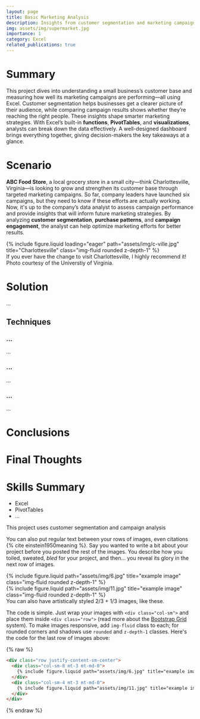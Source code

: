 ```yaml
---
layout: page
title: Basic Marketing Analysis
description: Insights from customer segmentation and marketing campaign success analysis
img: assets/img/supermarket.jpg
importance: 1
category: Excel
related_publications: true
---
```


# Summary
This project dives into understanding a small business’s customer base and measuring how well its marketing campaigns are performing&mdash;all using Excel. Customer segmentation helps businesses get a clearer picture of their audience, while comparing campaign results shows whether they’re reaching the right people. These insights shape smarter marketing strategies. With Excel’s built-in **functions**, **PivotTables**, and **visualizations**, analysts can break down the data effectively. A well-designed dashboard brings everything together, giving decision-makers the key takeaways at a glance.

# Scenario
**ABC Food Store**, a local grocery store in a small city&mdash;think Charlottesville, Virginia&mdash;is looking to grow and strengthen its customer base through targeted marketing campaigns. So far, company leaders have launched six campaigns, but they need to know if these efforts are actually working. Now, it's up to the company’s data analyst to assess campaign performance and provide insights that will inform future marketing strategies. By analyzing **customer segmentation**, **purchase patterns**, and **campaign engagement**, the analyst can help optimize marketing efforts for better results.

[//]: # (Adding C-Ville photo)
<div class="row">
    <div class="col-sm mt-3 mt-md-0">
        {% include figure.liquid loading="eager" path="assets/img/c-ville.jpg" title="Charlottesville" class="img-fluid rounded z-depth-1" %}
    </div>
</div>
<div class="caption">
    If you ever have the change to visit Charlottesville, I highly recommend it! Photo courtesy of the Universtiy of Virginia.
</div>

# Solution
...

## Techniques

### ...
...

### ...
...

### ...
...

# Conclusions

# Final Thoughts

# Skills Summary
- Excel
- PivotTables
- ...

This project uses customer segmentation and campaign analysis 

You can also put regular text between your rows of images, even citations {% cite einstein1950meaning %}.
Say you wanted to write a bit about your project before you posted the rest of the images.
You describe how you toiled, sweated, _bled_ for your project, and then... you reveal its glory in the next row of images.

<div class="row justify-content-sm-center">
    <div class="col-sm-8 mt-3 mt-md-0">
        {% include figure.liquid path="assets/img/6.jpg" title="example image" class="img-fluid rounded z-depth-1" %}
    </div>
    <div class="col-sm-4 mt-3 mt-md-0">
        {% include figure.liquid path="assets/img/11.jpg" title="example image" class="img-fluid rounded z-depth-1" %}
    </div>
</div>
<div class="caption">
    You can also have artistically styled 2/3 + 1/3 images, like these.
</div>

The code is simple.
Just wrap your images with `<div class="col-sm">` and place them inside `<div class="row">` (read more about the <a href="https://getbootstrap.com/docs/4.4/layout/grid/">Bootstrap Grid</a> system).
To make images responsive, add `img-fluid` class to each; for rounded corners and shadows use `rounded` and `z-depth-1` classes.
Here's the code for the last row of images above:

{% raw %}

```html
<div class="row justify-content-sm-center">
  <div class="col-sm-8 mt-3 mt-md-0">
    {% include figure.liquid path="assets/img/6.jpg" title="example image" class="img-fluid rounded z-depth-1" %}
  </div>
  <div class="col-sm-4 mt-3 mt-md-0">
    {% include figure.liquid path="assets/img/11.jpg" title="example image" class="img-fluid rounded z-depth-1" %}
  </div>
</div>
```

{% endraw %}
